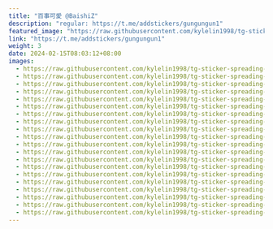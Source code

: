 ```yaml
---
title: "百事可愛 @BaishiZ"
description: "regular: https://t.me/addstickers/gungungun1"
featured_image: "https://raw.githubusercontent.com/kylelin1998/tg-sticker-spreading-worldwide-images/main/img/126113eb-4680-42ff-a91c-8aaa49ede3d3.jpg"
link: "https://t.me/addstickers/gungungun1"
weight: 3
date: 2024-02-15T08:03:12+08:00
images:
  - https://raw.githubusercontent.com/kylelin1998/tg-sticker-spreading-worldwide-images/main/img/126113eb-4680-42ff-a91c-8aaa49ede3d3.jpg
  - https://raw.githubusercontent.com/kylelin1998/tg-sticker-spreading-worldwide-images/main/img/6800034b-5dd2-48fc-b272-1610de243008.jpg
  - https://raw.githubusercontent.com/kylelin1998/tg-sticker-spreading-worldwide-images/main/img/642faf00-cebc-406b-b0b0-58970a2d6ee2.jpg
  - https://raw.githubusercontent.com/kylelin1998/tg-sticker-spreading-worldwide-images/main/img/10d6c9e1-093b-43d5-afb4-c685788f6df8.jpg
  - https://raw.githubusercontent.com/kylelin1998/tg-sticker-spreading-worldwide-images/main/img/de11185f-09ba-4e47-b264-5950271702a0.jpg
  - https://raw.githubusercontent.com/kylelin1998/tg-sticker-spreading-worldwide-images/main/img/39d40268-0d02-4de9-9e88-c75cb4755a5e.jpg
  - https://raw.githubusercontent.com/kylelin1998/tg-sticker-spreading-worldwide-images/main/img/c41267ec-5106-4888-bd5c-80221bea4757.jpg
  - https://raw.githubusercontent.com/kylelin1998/tg-sticker-spreading-worldwide-images/main/img/7758ffcf-9b4a-42de-9a55-d957cef39565.jpg
  - https://raw.githubusercontent.com/kylelin1998/tg-sticker-spreading-worldwide-images/main/img/3a52de35-0b44-402d-bd30-6e5f60e74173.jpg
  - https://raw.githubusercontent.com/kylelin1998/tg-sticker-spreading-worldwide-images/main/img/ed3defb4-3eb7-4df3-b180-3631e4721d5e.jpg
  - https://raw.githubusercontent.com/kylelin1998/tg-sticker-spreading-worldwide-images/main/img/f7940d64-8d77-4711-b6f5-a83aabe0cd49.jpg
  - https://raw.githubusercontent.com/kylelin1998/tg-sticker-spreading-worldwide-images/main/img/3d0e32ff-cca1-4490-8aed-ca6ccbfebacf.jpg
  - https://raw.githubusercontent.com/kylelin1998/tg-sticker-spreading-worldwide-images/main/img/3ba330a5-6006-4afc-832c-e68b24789903.jpg
  - https://raw.githubusercontent.com/kylelin1998/tg-sticker-spreading-worldwide-images/main/img/aedf440d-d565-4316-a19d-fb21b23074c6.jpg
  - https://raw.githubusercontent.com/kylelin1998/tg-sticker-spreading-worldwide-images/main/img/91d584b8-3a8d-4649-a651-be32563f6c24.jpg
  - https://raw.githubusercontent.com/kylelin1998/tg-sticker-spreading-worldwide-images/main/img/0c4dc6c9-7ecd-46c3-b2b5-1b652ecf61de.jpg
  - https://raw.githubusercontent.com/kylelin1998/tg-sticker-spreading-worldwide-images/main/img/bca0d0e1-153f-4197-962d-29f7979de98e.jpg
  - https://raw.githubusercontent.com/kylelin1998/tg-sticker-spreading-worldwide-images/main/img/9f72c5c9-1d7a-438b-a7e6-ae0354649b1d.jpg
  - https://raw.githubusercontent.com/kylelin1998/tg-sticker-spreading-worldwide-images/main/img/b8c01857-3feb-48a9-8fff-24a358b89dce.jpg
  - https://raw.githubusercontent.com/kylelin1998/tg-sticker-spreading-worldwide-images/main/img/6383351c-ce89-427d-9de7-75cd57e6e92f.jpg
---
```

